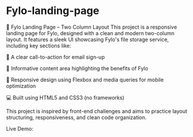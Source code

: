 # Fylo-landing-page
🚀 Fylo Landing Page – Two Column Layout
This project is a responsive landing page for Fylo, designed with a clean and modern two-column layout. It features a sleek UI showcasing Fylo's file storage service, including key sections like:

🧠 A clear call-to-action for email sign-up

📄 Informative content area highlighting the benefits of Fylo

🎨 Responsive design using Flexbox and media queries for mobile optimization

💻 Built using HTML5 and CSS3 (no frameworks)

This project is inspired by front-end challenges and aims to practice layout structuring, responsiveness, and clean code organization.

Live Demo:


